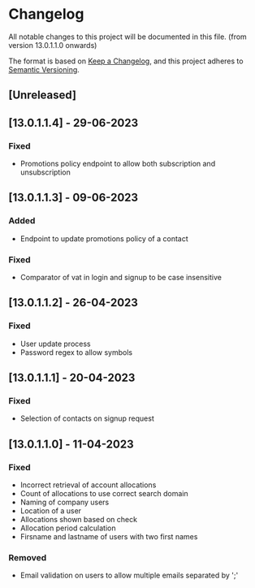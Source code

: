 # Changelog

All notable changes to this project will be documented in this file. (from version 13.0.1.1.0 onwards)

The format is based on [Keep a Changelog](https://keepachangelog.com/en/1.0.0/),
and this project adheres to [Semantic Versioning](https://semver.org/spec/v2.0.0.html).

## [Unreleased]


## [13.0.1.1.4] - 29-06-2023

### Fixed
- Promotions policy endpoint to allow both subscription and unsubscription

## [13.0.1.1.3] - 09-06-2023

### Added
- Endpoint to update promotions policy of a contact

### Fixed
- Comparator of vat in login and signup to be case insensitive

## [13.0.1.1.2] - 26-04-2023

### Fixed
- User update process
- Password regex to allow symbols

## [13.0.1.1.1] - 20-04-2023

### Fixed
- Selection of contacts on signup request

## [13.0.1.1.0] - 11-04-2023

### Fixed
- Incorrect retrieval of account allocations
- Count of allocations to use correct search domain
- Naming of company users
- Location of a user
- Allocations shown based on check
- Allocation period calculation
- Firsname and lastname of users with two first names

### Removed
- Email validation on users to allow multiple emails separated by ';'
